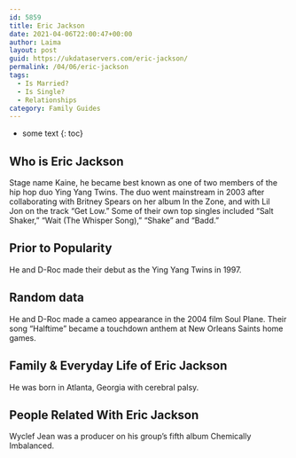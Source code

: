 ```yaml
---
id: 5859
title: Eric Jackson
date: 2021-04-06T22:00:47+00:00
author: Laima
layout: post
guid: https://ukdataservers.com/eric-jackson/
permalink: /04/06/eric-jackson
tags:
  - Is Married?
  - Is Single?
  - Relationships
category: Family Guides
---
```


* some text
{: toc}


## Who is Eric Jackson
                  
                  
                  
Stage name Kaine, he became best known as one of two members of the hip hop duo Ying Yang Twins. The duo went mainstream in 2003 after collaborating with Britney Spears on her album In the Zone, and with Lil Jon on the track &#8220;Get Low.&#8221; Some of their own top singles included &#8220;Salt Shaker,&#8221; &#8220;Wait (The Whisper Song),&#8221; &#8220;Shake&#8221; and &#8220;Badd.&#8221;
                  
              
            
              
            
                
                
                
## Prior to Popularity
                  
                  
                  
He and D-Roc made their debut as the Ying Yang Twins in 1997.
                  
              
            
              
            
                
                
                
## Random data
                  
                  
                  
He and D-Roc made a cameo appearance in the 2004 film Soul Plane. Their song &#8220;Halftime&#8221; became a touchdown anthem at New Orleans Saints home games.
                  
              
            
              
            
                
                
                
## Family & Everyday Life of Eric Jackson
                  
                  
                  
He was born in Atlanta, Georgia with cerebral palsy.
                  
              
            
              
            
                
                
                
## People Related With Eric Jackson
                  
                  
                  
Wyclef Jean was a producer on his group&#8217;s fifth album Chemically Imbalanced.
                  
              
            
              
            
                
              
            
              
              
            
            
              
            
          
          
          